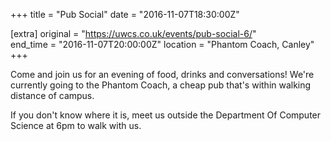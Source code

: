 +++
title = "Pub Social"
date = "2016-11-07T18:30:00Z"

[extra]
original = "https://uwcs.co.uk/events/pub-social-6/"    
end_time = "2016-11-07T20:00:00Z"
location = "Phantom Coach, Canley"
+++

Come and join us for an evening of food, drinks and conversations\! We're currently going to the Phantom Coach, a cheap pub that's within walking distance of campus.

If you don't know where it is, meet us outside the Department Of Computer Science at 6pm to walk with us.

